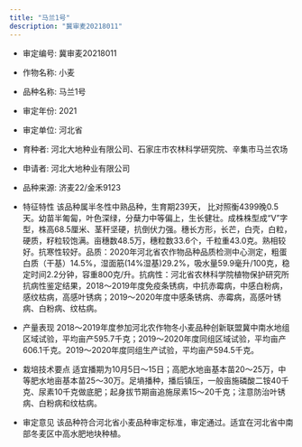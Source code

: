 ```yaml
---
title: "马兰1号"
description: "冀审麦20218011"
---
```

* 审定编号:  冀审麦20218011

*  作物名称:  小麦

*  品种名称:  马兰1号

*  审定年份:  2021

*  审定单位:  河北省

* 育种者:  河北大地种业有限公司、石家庄市农林科学研究院、辛集市马兰农场

*  申请者:  河北大地种业有限公司

*  品种来源:  济麦22/金禾9123

*  特征特性
该品种属半冬性中熟品种，生育期239天， 比对照衡4399晚0.5天。幼苗半匍匐，叶色深绿，分蘖力中等偏上，生长健壮。成株株型成“V”字型，株高68.5厘米、茎秆坚硬，抗倒伏力强。穗长方形，长芒，白壳，白粒，硬质，籽粒较饱满。亩穗数48.5万，穗粒数33.6个，千粒重43.0克。熟相较好。抗寒性较好。品质：2020年河北省农作物品种品质检测中心测定，粗蛋白质（干基）14.5%，湿面筋(14%湿基)29.2%，吸水量59.9毫升/100克，稳定时间2.2分钟，容重800克/升。抗病性：河北省农林科学院植物保护研究所抗病性鉴定结果，2018～2019年度免疫条锈病，中抗赤霉病，中感白粉病，感纹枯病，高感叶锈病；2019～2020年度中感条锈病、赤霉病，高感叶锈病、白粉病、纹枯病。

*  产量表现
2018～2019年度参加河北农作物冬小麦品种创新联盟冀中南水地组区域试验，平均亩产595.7千克；2019～2020年度同组区域试验，平均亩产606.1千克。2019～2020年度同组生产试验，平均亩产594.5千克。

*  栽培技术要点
适宜播期为10月5日～15日；高肥水地亩基本苗20～25万，中等肥水地亩基本苗25～30万。足墒播种，播后镇压，一般亩施磷酸二铵40千克、尿素10千克做底肥；起身拔节期亩追施尿素15～20千克；注意防治叶锈病、白粉病和纹枯病。

*  审定意见
该品种符合河北省小麦品种审定标准，审定通过。适宜在河北省中南部冬麦区中高水肥地块种植。
